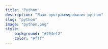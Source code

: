 ```yaml
---
title: "Python"
description: "Язык программирования python"
slug: "python"
image: "python.png"
style:
    background: "#294ef2"
    color: "#fff"
---
```

